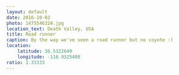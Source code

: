 ```yaml
---
layout: default
date: 2016-10-02
photo: 1475546324.jpg
location_text: Death Valley, USA
title: Road runner
caption: By the way we've seen a road runner but no coyote :(
location:
    latitude: 36.5322649
    longitude: -116.9325408
ratio: 1.33333
---
```

